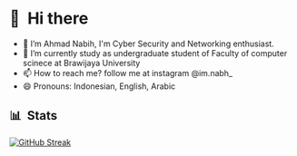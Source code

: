 # 👋 &nbsp;Hi there
- 👀 I’m Ahmad Nabih, I'm Cyber Security and Networking enthusiast. 
- 🌱 I’m currently study as undergraduate student of Faculty of computer scinece at Brawijaya University
- 📫 How to reach me? 
  follow me at instagram @im.nabh_
- 😄 Pronouns: Indonesian, English, Arabic
## 📊 &nbsp;Stats
[![GitHub Streak](https://streak-stats.demolab.com/?user=itsnabih)](https://git.io/streak-stats)

<!---
itsnabih/itsnabih is a ✨ special ✨ repository because its `README.md` it's everything about 'ME'.
--->
